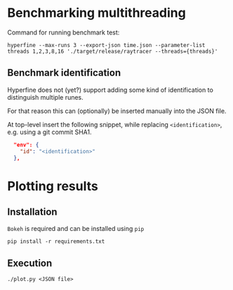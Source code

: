 # Benchmarking multithreading
Command for running benchmark test:
```
hyperfine --max-runs 3 --export-json time.json --parameter-list threads 1,2,3,8,16 './target/release/raytracer --threads={threads}'
```

## Benchmark identification
Hyperfine does not (yet?) support adding some kind of identification to distinguish multiple runes.

For that reason this can (optionally) be inserted manually into the JSON file.

At top-level insert the following snippet, while replacing `<identification>`, e.g. using a git commit SHA1.

```JSON
  "env": {
    "id": "<identification>"
  },
```

# Plotting results

## Installation

`Bokeh` is required and can be installed using `pip`

```
pip install -r requirements.txt
```

## Execution
`./plot.py <JSON file>`
